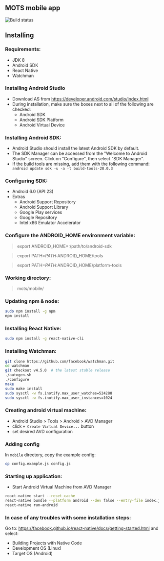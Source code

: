 MOTS mobile app
----------------------
![Build status](https://www.bitrise.io/app/7e00617b3eb26295.svg?token=VCMRS804K0dwuyMpH_SFNg&branch=develop)

Installing
----------------------

### Requirements:
- JDK 8
- Android SDK
- React Native
- Watchman

### Installing Android Studio
- Download AS from https://developer.android.com/studio/index.html
- During installation, make sure the boxes next to all of the following are checked:
    - Android SDK
    - Android SDK Platform
    - Android Virtual Device

### Installing Android SDK:
- Android Studio should install the latest Android SDK by default.
- The SDK Manager can be accessed from the "Welcome to Android Studio" screen. Click on "Configure", then select "SDK Manager".
- If the build tools are missing, add them with the following command:
` android update sdk -u -a -t build-tools-28.0.3`

### Configuring SDK:
- Android 6.0 (API 23)
- Extras
    - Android Support Repository
    - Android Support Library
    - Google Play services
    - Google Repository
    - Intel x86 Emulator Accelerator

### Configure the ANDROID_HOME environment variable:
> export ANDROID_HOME=:/path/to/android-sdk

> export PATH=$PATH:$ANDROID_HOME/tools

> export PATH=$PATH:$ANDROID_HOME/platform-tools

### Working directory:
> mots/mobile/

### Updating npm & node:
```sh
sudo npm install -g npm
npm install
```

### Installing React Native:
```sh
sudo npm install -g react-native-cli
```

### Installing Watchman:
```sh
git clone https://github.com/facebook/watchman.git
cd watchman
git checkout v4.5.0  # the latest stable release
./autogen.sh
./configure
make
sudo make install
sudo sysctl -w fs.inotify.max_user_watches=524288
sudo sysctl -w fs.inotify.max_user_instances=1024
```

### Creating android virtual machine:
- Android Studio > Tools > Android > AVD Manager
- click ```+ Create Virtual Device...``` button
- set desired AVD configuration

### Adding config
In `mobile` directory, copy the example config:
```sh
cp config.example.js config.js
```

### Starting up application:
- Start Android Virtual Machine from AVD Manager
```sh
react-native start --reset-cache
react-native bundle --platform android --dev false --entry-file index.js --bundle-output android/app/src/main/assets/index.android.bundle --assets-dest android/app/src/main/res
react-native run-android
```

### In case of any troubles with some installation steps:
Go to: https://facebook.github.io/react-native/docs/getting-started.html and select:
- Building Projects with Native Code
- Development OS (Linux)
- Target OS (Android)
